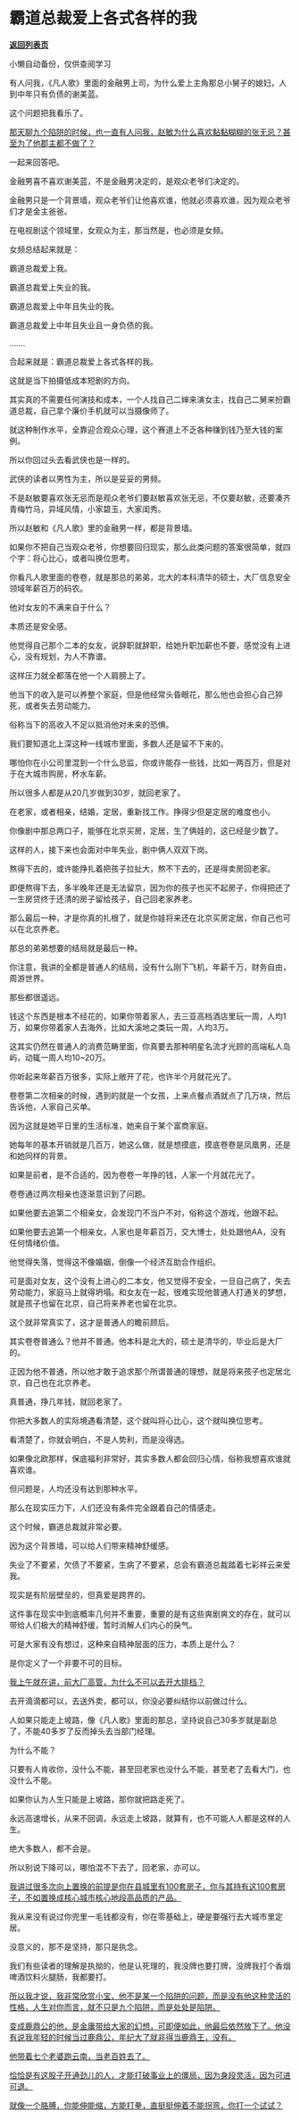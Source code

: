 # 霸道总裁爱上各式各样的我

[**返回列表页**](/gzh/记忆承载3)

小懒自动备份，仅供查阅学习

有人问我，《凡人歌》里面的金融男上司，为什么爱上主角那总小舅子的媳妇，人到中年只有负债的谢美蓝。

这个问题把我看乐了。

[那天聊九个陷阱的时候，也一直有人问我，赵敏为什么喜欢黏黏糊糊的张无忌？甚至为了他郡主都不做了？](http://mp.weixin.qq.com/s?__biz=Mzg4MTg2MzU3Mg==&mid=2247484421&idx=1&sn=d40fcf24bb6af0fc107d2721d14a1438&chksm=cf5e3afef829b3e8e834020f556e6da9f726d62b3af7fd7c876be560d870b6a32eceff01fd27&scene=21#wechat_redirect)

一起来回答吧。  

金融男喜不喜欢谢美蓝，不是金融男决定的，是观众老爷们决定的。  

金融男只是一个背景墙，观众老爷们让他喜欢谁，他就必须喜欢谁，因为观众老爷们才是金主爸爸。  

在电视剧这个领域里，女观众为主，那当然是，也必须是女频。  

女频总结起来就是：

霸道总裁爱上我。

霸道总裁爱上失业的我。

霸道总裁爱上中年且失业的我。

霸道总裁爱上中年且失业且一身负债的我。

.......

合起来就是：霸道总裁爱上各式各样的我。

这就是当下拍摄低成本短剧的方向。  

其实真的不需要任何演技和成本，一个人找自己二婶来演女主，找自己二舅来扮霸道总裁，自己拿个廉价手机就可以当摄像师了。

就这种制作水平，全靠迎合观众心理，这个赛道上不乏各种赚到钱乃至大钱的案例。

所以你回过头去看武侠也是一样的。  

武侠的读者以男性为主，所以是妥妥的男频。  

不是赵敏要喜欢张无忌而是观众老爷们要赵敏喜欢张无忌，不仅要赵敏，还要凑齐青梅竹马，异域风情，小家碧玉，大家闺秀。

所以赵敏和《凡人歌》里的金融男一样，都是背景墙。  

如果你不把自己当观众老爷，你想要回归现实，那么此类问题的答案很简单，就四个字：将心比心，或者叫换位思考。

你看凡人歌里面的卷卷，就是那总的弟弟，北大的本科清华的硕士，大厂信息安全领域年薪百万的码农。  

他对女友的不满来自于什么？  

本质还是安全感。  

他觉得自己那个二本的女友，说辞职就辞职，给她升职加薪也不要，感觉没有上进心，没有规划，为人不靠谱。

这样压力就全都落在他一个人肩膀上了。  

他当下的收入是可以养整个家庭，但是他经常头昏眼花，那么他也会担心自己猝死，或者失去劳动能力。  

俗称当下的高收入不足以抵消他对未来的恐惧。

我们要知道北上深这种一线城市里面，多数人还是留不下来的。  

哪怕你在小公司里混到一个什么总监，你或许能存一些钱，比如一两百万，但是对于在大城市购房，杯水车薪。

所以很多人都是从20几岁做到30岁，就回老家了。  

在老家，或者相亲，结婚，定居，重新找工作。挣得少但是定居的难度也小。  

你像剧中那总两口子，能够在北京买房，定居，生了俩娃的，这已经是少数了。  

这样的人，接下来也会面对中年失业，剧中俩人双双下岗。  

熬得下去的，或许能挣扎着把孩子拉扯大，熬不下去的，还是得卖房回老家。  

即便熬得下去，多半晚年还是无法留京，因为你的孩子也买不起房子，你得把还了一生房贷终于还清的房子留给孩子，自己回老家养老。

那么最后一种，才是你真的扎根了，就是你娃将来还在北京买房定居，你自己也可以在北京养老。  

那总的弟弟想要的结局就是最后一种。  

你注意，我讲的全都是普通人的结局，没有什么刚下飞机，年薪千万，财务自由，周游世界。  

那些都很遥远。  

钱这个东西是根本不经花的，如果你带着家人，去三亚高档酒店里玩一周，人均1万，如果你带着家人去海外，比如大溪地之类玩一周，人均3万。

这其实仍然在普通人的消费范畴里面，你真要去那种明星名流才光顾的高端私人岛屿，动辄一周人均10~20万。

你听起来年薪百万很多，实际上敞开了花，也许半个月就花光了。  

卷卷第二次相亲的时候，遇到的就是一个女孩，上来点餐点酒就点了几万块，然后告诉他，人家自己买单。

因为这就是她平日里的生活标准，她来自于某个富商家庭。

她每年的基本开销就是几百万，她这么做，就是想摸底，摸底卷卷是凤凰男，还是和她同样的背景。  

如果是前者，是不合适的，因为卷卷一年挣的钱，人家一个月就花光了。  

卷卷通过两次相亲也逐渐意识到了问题。

如果他要去追第二个相亲女，会发现门不当户不对，俗称这个游戏，他跟不起。

如果他要去追第一个相亲女，人家也是年薪百万，交大博士，处处跟他AA，没有任何情绪价值。  

他觉得失落，觉得这不像婚姻，倒像一个经济互助合作组织。

可是面对女友，这个没有上进心的二本女，他又觉得不安全，一旦自己病了，失去劳动能力，家庭马上就得坍塌。和女友在一起，很难实现他普通人打通关的梦想，就是孩子也留在北京，自己将来养老也留在北京。  

这个就非常真实了，这才是普通人的瞻前顾后。  

其实卷卷普通么？他并不普通。他本科是北大的，硕士是清华的，毕业后是大厂的。  

正因为他不普通，所以他才敢于追求那个所谓普通的理想，就是将来孩子也定居北京，自己也在北京养老。  

真普通，挣几年钱，就回老家了。  

你把大多数人的实际境遇看清楚，这个就叫将心比心，这个就叫换位思考。  

看清楚了，你就会明白，不是人势利，而是没得选。  

如果像北欧那样，保底福利非常好，其实多数人都会回归心情，俗称我想喜欢谁就喜欢谁。  

但问题是，人均还没有达到那种水平。  

那么在现实压力下，人们还没有条件完全跟着自己的情感走。  

这个时候，霸道总裁就非常必要。  

因为这个背景墙，可以给人们带来精神舒缓感。  

失业了不要紧，欠债了不要紧，生病了不要紧，总会有霸道总裁踏着七彩祥云来爱我。

现实是有阶层壁垒的，但真爱是跨界的。

这件事在现实中到底概率几何并不重要，重要的是有这些爽剧爽文的存在，就可以带给人们极大的精神舒缓，暂时消解人们内心的戾气。

可是大家有没有想过，这种来自精神层面的压力，本质上是什么？

是你定义了一个非要不可的目标。

[我上午就在讲，前大厂高管，为什么不可以去开大排档？  
](http://mp.weixin.qq.com/s?__biz=MzU0MjYwNDU2Mw==&mid=2247515640&idx=1&sn=44d8561dc6ade610b7fd95d3d1fba3ca&chksm=fb1ad184cc6d5892f1e9337cc304954955594199f1d05bafddc6812c19dd6d6f33bb494be08e&scene=21#wechat_redirect)

去开滴滴都可以，去送外卖，都可以，你没必要纠结你以前做过什么。  

人如果只能走上坡路，像《凡人歌》里面的那总，坚持说自己30多岁就是副总了，不能40多岁了反而掉头去当部门经理。  

为什么不能？  

只要有人肯收你，没什么不能，甚至回老家也没什么不能，甚至老了去看大门，也没什么不能。  

如果你认为人生只能是上坡路，那你就把路走死了。  

永远高速增长，从来不回调，永远走上坡路，就算有，也不可能人人都是这样的人生。  

绝大多数人，都不会是。

所以别说下降可以，哪怕混不下去了，回老家，亦可以。  

[我讲过很多次向上置换的前提是你在县城里有100套房子，你与其持有这100套房子，不如置换成核心城市核心地段高品质的产品。  
](http://mp.weixin.qq.com/s?__biz=MzkwMzQ1MzczOQ==&mid=2247484189&idx=1&sn=149fe7658babb1b93bffe59e4d02e465&chksm=c0974e59f7e0c74f63da8663994a27f09612a74e625cccda6a2a93dd419fc830e885d51d8993&scene=21#wechat_redirect)

我从来没有说过你兜里一毛钱都没有，你在零基础上，硬是要强行去大城市里定居。  

没意义的，那不是坚持，那只是执念。

我们有些读者的理解是执拗的，他是认死理的，我没牌也要打牌，没牌我打个香烟啤酒饮料火腿肠，我都要打。

[所以我才说，我非常欣赏小宝，他不是某一个陷阱的问题，而是没有他这种灵活的性格，人生对你而言，就不只是九个陷阱，而是处处是陷阱。](http://mp.weixin.qq.com/s?__biz=Mzg4MTg2MzU3Mg==&mid=2247484421&idx=1&sn=d40fcf24bb6af0fc107d2721d14a1438&chksm=cf5e3afef829b3e8e834020f556e6da9f726d62b3af7fd7c876be560d870b6a32eceff01fd27&scene=21#wechat_redirect)

[变成鹿鼎公的他，是金庸带给大家的幻想，可即便如此，他最后依然放下了。他没有说我年轻的时候当过鹿鼎公，年纪大了就非得当鹿鼎王，没有。](http://mp.weixin.qq.com/s?__biz=Mzg4MTg2MzU3Mg==&mid=2247484421&idx=1&sn=d40fcf24bb6af0fc107d2721d14a1438&chksm=cf5e3afef829b3e8e834020f556e6da9f726d62b3af7fd7c876be560d870b6a32eceff01fd27&scene=21#wechat_redirect)

[他带着七个老婆跑云南，当老百姓去了。  
](http://mp.weixin.qq.com/s?__biz=Mzg4MTg2MzU3Mg==&mid=2247484421&idx=1&sn=d40fcf24bb6af0fc107d2721d14a1438&chksm=cf5e3afef829b3e8e834020f556e6da9f726d62b3af7fd7c876be560d870b6a32eceff01fd27&scene=21#wechat_redirect)

[恰恰是有这股子开通劲儿的人，才能打破事业上的僵局，因为身段灵活，因为可进可退。  
](http://mp.weixin.qq.com/s?__biz=Mzg4MTg2MzU3Mg==&mid=2247484421&idx=1&sn=d40fcf24bb6af0fc107d2721d14a1438&chksm=cf5e3afef829b3e8e834020f556e6da9f726d62b3af7fd7c876be560d870b6a32eceff01fd27&scene=21#wechat_redirect)

[就像一个胳膊，你能伸能缩，方能打拳，直挺挺伸着不能拐弯，你打一个试试？](http://mp.weixin.qq.com/s?__biz=Mzg4MTg2MzU3Mg==&mid=2247484421&idx=1&sn=d40fcf24bb6af0fc107d2721d14a1438&chksm=cf5e3afef829b3e8e834020f556e6da9f726d62b3af7fd7c876be560d870b6a32eceff01fd27&scene=21#wechat_redirect)

